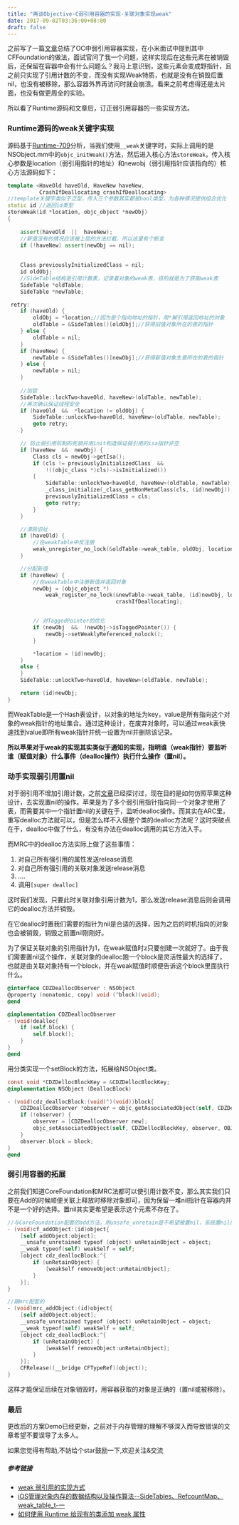 ```yaml
---
title: "再谈Objective-C弱引用容器的实现-关联对象实现weak"
date: 2017-09-02T03:36:00+08:00
draft: false
---
```


之前写了一篇[文章](https://nemocdz.github.io/My-blog/post/objective-c%E5%BC%B1%E5%BC%95%E7%94%A8%E5%AE%B9%E5%99%A8%E5%AE%9E%E7%8E%B0%E6%96%B9%E6%A1%88%E6%80%BB%E7%BB%93/)总结了OC中弱引用容器实现，在小米面试中提到其中CFFoundation的做法，面试官问了我一个问题，这样实现后在这些元素在被销毁后，还保留在容器中会有什么问题么？我马上意识到，这些元素会变成野指针，且之前只实现了引用计数的不变，而没有实现Weak特质，也就是没有在销毁后置nil，也没有被移除，那么容器外界再访问时就会崩溃。看来之前考虑得还是太片面，也没有做更周全的实验。

所以看了Runtime源码和文章后，订正弱引用容器的一些实现方法。

### Runtime源码的weak关键字实现

源码基于[Runtime-709](https://opensource.apple.com/tarballs/objc4/)分析，当我们使用``__weak``关键字时，实际上调用的是NSObject.mm中的``objc_initWeak()``方法，然后进入核心方法``storeWeak``，传入核心参数是location（弱引用指针的地址）和newobj（弱引用指针应该指向的）核心方法源码如下：

```c++
template <HaveOld haveOld, HaveNew haveNew,
          CrashIfDeallocating crashIfDeallocating>
//template关键字类似于泛型，传入三个参数其实都是bool类型，为各种情况提供组合优化
static id //返回id类型
storeWeak(id *location, objc_object *newObj)
{   
    
    assert(haveOld  ||  haveNew);
    //新值没有的情况应该被上层的方法拦截，所以这里有个断言
    if (!haveNew) assert(newObj == nil);
    
    
    Class previouslyInitializedClass = nil;
    id oldObj;
    //SideTable结构是引用计数表，记录着对象的weak表，目的就是为了获取weak表
    SideTable *oldTable;
    SideTable *newTable;

 retry:
    if (haveOld) {
        oldObj = *location;//因为是个指向地址的指针，用*解引用返回地址的对象
        oldTable = &SideTables()[oldObj];//获得旧值对象所在的表的指针
    } else {
        oldTable = nil;
    }
    if (haveNew) {
        newTable = &SideTables()[newObj];//获得新值对象生意所在的表的指针
    } else {
        newTable = nil;
    }
    
    //加锁
    SideTable::lockTwo<haveOld, haveNew>(oldTable, newTable);
    //再次确认保证线程安全
    if (haveOld  &&  *location != oldObj) {
        SideTable::unlockTwo<haveOld, haveNew>(oldTable, newTable);
        goto retry;
    }

    // 防止弱引用机制的死锁并用init构造保证弱引用的isa指针非空
    if (haveNew  &&  newObj) {
        Class cls = newObj->getIsa();
        if (cls != previouslyInitializedClass  &&  
            !((objc_class *)cls)->isInitialized()) 
        {
            SideTable::unlockTwo<haveOld, haveNew>(oldTable, newTable);
            _class_initialize(_class_getNonMetaClass(cls, (id)newObj));
            previouslyInitializedClass = cls;
            goto retry;
        }
    }

    //清除旧址
    if (haveOld) {
        //在weakTable中反注册
        weak_unregister_no_lock(&oldTable->weak_table, oldObj, location);
    }

    //分配新值
    if (haveNew) {
        //在weakTable中注册新值并返回对象
        newObj = (objc_object *)
            weak_register_no_lock(&newTable->weak_table, (id)newObj, location, 
                                  crashIfDeallocating);


        // 对TaggedPointer的优化
        if (newObj  &&  !newObj->isTaggedPointer()) {
            newObj->setWeaklyReferenced_nolock();
        }

        *location = (id)newObj;
    }
    else {
    }
    SideTable::unlockTwo<haveOld, haveNew>(oldTable, newTable);

    return (id)newObj;
}

```

而WeakTable是一个Hash表设计，以对象的地址为key，value是所有指向这个对象的weak指针的地址集合。通过这种设计，在废弃对象时，可以通过weak表快速找到value即所有weak指针并统一设置为nil并删除该记录。

**所以苹果对于weak的实现其实类似于通知的实现，指明谁（weak指针）要监听谁（赋值对象）什么事件（dealloc操作）执行什么操作（置nil）。**

### 动手实现弱引用置nil

对于弱引用不增加引用计数，之前[文章](https://nemocdz.github.io/My-blog/post/objective-c%E5%BC%B1%E5%BC%95%E7%94%A8%E5%AE%B9%E5%99%A8%E5%AE%9E%E7%8E%B0%E6%96%B9%E6%A1%88%E6%80%BB%E7%BB%93/)已经探讨过，现在目的是如何仿照苹果这种设计，去实现置nil的操作。苹果是为了多个弱引用指针指向同一个对象才使用了表，而需要其中一个指针置nil的关键在于，监听dealloc操作。而其实在ARC里，重写dealloc方法就可以，但是怎么样不入侵整个类的dealloc方法呢？这时突破点在于，dealloc中做了什么，有没有办法在dealloc调用的其它方法入手。

而MRC中的dealloc方法实际上做了这些事情：

1. 对自己所有强引用的属性发送release消息
2. 对自己所有强引用的关联对象发送release消息
3. ….
4. 调用``[super dealloc]``

这时我们发现，只要此时关联对象引用计数为1，那么发送release消息后则会调用它的dealloc方法并销毁。

在它dealloc时置我们需要的指针为nil是合适的选择，因为之后的时机指向的对象也会被销毁，销毁之前置nil刚刚好。

为了保证关联对象的引用指针为1，在weak赋值时z只要创建一次就好了。由于我们需要置nil这个操作，关联对象的dealloc跑一个block是灵活性最大的选择了，也就是由关联对象持有一个block，并在weak赋值时顺便告诉这个block里面执行什么。

```objective-c
@interface CDZDeallocObserver : NSObject
@property (nonatomic, copy) void (^block)(void);
@end

@implementation CDZDeallocObserver
- (void)dealloc{
    if (self.block) {
        self.block();
    }
}
@end
```

用分类实现一个setBlock的方法，拓展给NSObject类。

```objective-c
const void *CDZDellocBlockKey = &CDZDellocBlockKey;
@implementation NSObject (DeallocBlock)

- (void)cdz_deallocBlock:(void(^)(void))block{
    CDZDeallocObserver *observer = objc_getAssociatedObject(self, CDZDellocBlockKey);
    if (!observer) {
        observer = [CDZDeallocObserver new];
        objc_setAssociatedObject(self, CDZDellocBlockKey, observer, OBJC_ASSOCIATION_RETAIN);
    }
    observer.block = block;
}
@end
```

### 弱引用容器的拓展

之前我们知道CoreFoundation和MRC法都可以使引用计数不变，那么其实我们只要在Add的时候顺便关联上释放时移除对象即可，因为保留一堆nil指针在容器内并不是一个好的选择。置nil其实更希望是表示这个元素不存在了。

```objective-c
//与CoreFoundation配套的add方法，用unsafe_unretain是不希望被置nil，系统置nil的时机可能比实际dealloc的时机早
- (void)cf_addObject:(id)object{
    [self addObject:object];
    __unsafe_unretained typeof (object) unRetainObject = object;
    __weak typeof(self) weakSelf = self;
    [object cdz_deallocBlock:^{
        if (unRetainObject) {
            [weakSelf removeObject:unRetainObject];
        }
    }];
}
```

```objective-c
//跟mrc配套的
- (void)mrc_addObject:(id)object{
    [self addObject:object];
    __unsafe_unretained typeof (object) unRetainObject = object;
    __weak typeof(self) weakSelf = self;
    [object cdz_deallocBlock:^{
        if (unRetainObject) {
            [weakSelf removeObject:unRetainObject];
        }
    }];
    CFRelease((__bridge CFTypeRef)(object));
}
```

这样才能保证后续在对象销毁时，用容器获取的对象是正确的（置nil或被移除）。

### 最后

更改后的方案Demo已经更新，之前对于内存管理的理解不够深入而导致错误的文章希望不要误导了太多人。

如果您觉得有帮助,不妨给个star鼓励一下,欢迎关注&交流

##### 参考链接

- [weak 弱引用的实现方式](http://www.desgard.com/weak/)
- [iOS管理对象内存的数据结构以及操作算法--SideTables、RefcountMap、weak_table_t-一](http://www.jianshu.com/p/ef6d9bf8fe59)
- [如何使用 Runtime 给现有的类添加 weak 属性](http://www.jianshu.com/p/ed65d71554d8)



